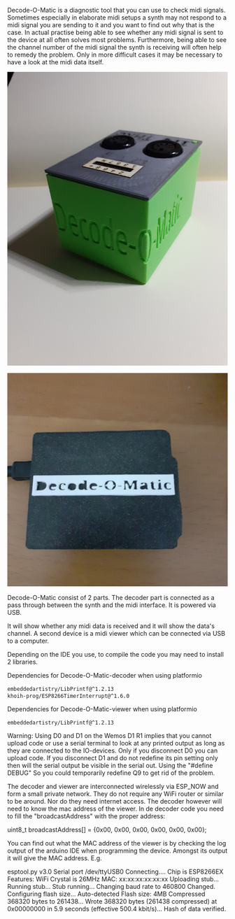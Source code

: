 Decode-O-Matic is a diagnostic tool that you can use to check midi signals. Sometimes especially in elaborate midi setups a synth may not respond to a midi signal you are sending to it and you want to find out why that is the case. In actual practise being able to see whether any midi signal is sent to the device at all often solves most problems. Furthermore, being able to see the channel number of the midi signal the synth is receiving will often help to remedy the problem. Only in more difficult cases it may be necessary to have a look at the midi data itself.

![Decode-O-Matic decoder](Decode-O-Matic-decoder.jpg)

![Decode-O-Matic viewer](Decode-O-Matic-viewer.jpg)

Decode-O-Matic consist of 2 parts. The decoder part is connected as a pass through between the synth and the midi interface. It is powered via USB. 

<foto van bovenkant van decode-o-matic>

It will show whether any midi data is received and it will show the data's channel. A second device is a midi viewer which can be connected via USB to a computer. 

Depending on the IDE you use, to compile the code you may need to install 2 libraries.

Dependencies for Decode-O-Matic-decoder when using platformio

	embeddedartistry/LibPrintf@^1.2.13
	khoih-prog/ESP8266TimerInterrupt@^1.6.0

Dependencies for Decode-O-Matic-viewer when using platformio

	embeddedartistry/LibPrintf@^1.2.13

Warning: Using D0 and D1 on the Wemos D1 R1 implies that you cannot upload code or use a serial terminal to look at any printed output as long as they are connected to the IO-devices. Only if you disconnect D0 you can upload code. If you disconnect D1 and do not redefine its pin setting only then will the serial output be visible in the serial out. Using the "#define DEBUG" So you could temporarily redefine Q9 to get rid of the problem.

The decoder and viewer are interconnected wirelessly via ESP_NOW and form a small private network. They do not require any WiFi router or similar to be around. Nor do they need internet access. The decoder however will need to know the mac address of the viewer. In de decoder code you need to fill the "broadcastAddress" with the proper address: 

uint8_t broadcastAddress[] = {0x00, 0x00, 0x00, 0x00, 0x00, 0x00};

You can find out what the MAC address of the viewer is by checking the log output of the arduino IDE when programming the device. Amongst its output it will give the MAC address. E.g.

esptool.py v3.0
Serial port /dev/ttyUSB0
Connecting....
Chip is ESP8266EX
Features: WiFi
Crystal is 26MHz
MAC: xx:xx:xx:xx:xx:xx
Uploading stub...
Running stub...
Stub running...
Changing baud rate to 460800
Changed.
Configuring flash size...
Auto-detected Flash size: 4MB
Compressed 368320 bytes to 261438...
Wrote 368320 bytes (261438 compressed) at 0x00000000 in 5.9 seconds (effective 500.4 kbit/s)...
Hash of data verified.
